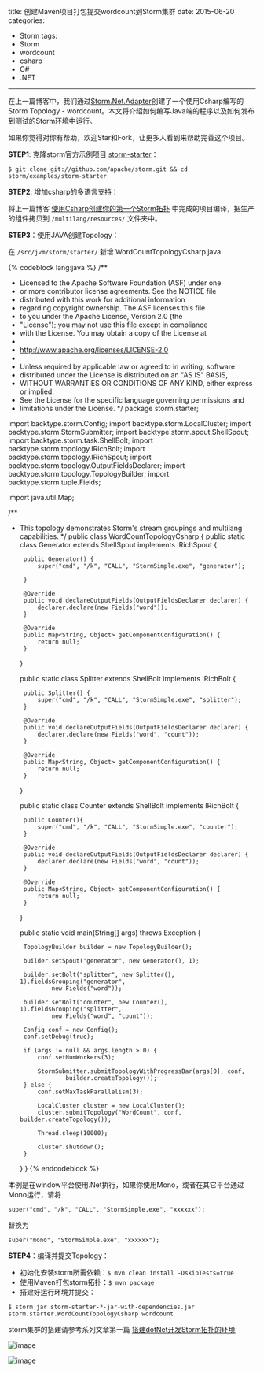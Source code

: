 title: 创建Maven项目打包提交wordcount到Storm集群
date: 2015-06-20
categories: 
- Storm
tags:
- Storm
- wordcount
- csharp
- C#
- .NET

---

 在上一篇博客中，我们通过[Storm.Net.Adapter](https://github.com/ziyunhx/storm-net-adapter "Storm.Net.Adapter")创建了一个使用Csharp编写的Storm Topology - wordcount。本文将介绍如何编写Java端的程序以及如何发布到测试的Storm环境中运行。

<!--more-->
 如果你觉得对你有帮助，欢迎Star和Fork，让更多人看到来帮助完善这个项目。

 **STEP1**: 克隆storm官方示例项目 [storm-starter](https://github.com/apache/storm/tree/master/examples/storm-starter)：
 
 ````
 $ git clone git://github.com/apache/storm.git && cd storm/examples/storm-starter
 ````
 
 **STEP2**: 增加csharp的多语言支持：
 
 将上一篇博客 [使用Csharp创建你的第一个Storm拓扑](http://www.tnidea.com/you-first-csharp-storm-topology.html "使用Csharp创建你的第一个Storm拓扑") 中完成的项目编译，把生产的组件拷贝到 `/multilang/resources/` 文件夹中。
 
 **STEP3**：使用JAVA创建Topology：

 在 `/src/jvm/storm/starter/` 新增 WordCountTopologyCsharp.java

{% codeblock lang:java %}
/**
 * Licensed to the Apache Software Foundation (ASF) under one
 * or more contributor license agreements.  See the NOTICE file
 * distributed with this work for additional information
 * regarding copyright ownership.  The ASF licenses this file
 * to you under the Apache License, Version 2.0 (the
 * "License"); you may not use this file except in compliance
 * with the License.  You may obtain a copy of the License at
 *
 * http://www.apache.org/licenses/LICENSE-2.0
 *
 * Unless required by applicable law or agreed to in writing, software
 * distributed under the License is distributed on an "AS IS" BASIS,
 * WITHOUT WARRANTIES OR CONDITIONS OF ANY KIND, either express or implied.
 * See the License for the specific language governing permissions and
 * limitations under the License.
 */
package storm.starter;

import backtype.storm.Config;
import backtype.storm.LocalCluster;
import backtype.storm.StormSubmitter;
import backtype.storm.spout.ShellSpout;
import backtype.storm.task.ShellBolt;
import backtype.storm.topology.IRichBolt;
import backtype.storm.topology.IRichSpout;
import backtype.storm.topology.OutputFieldsDeclarer;
import backtype.storm.topology.TopologyBuilder;
import backtype.storm.tuple.Fields;

import java.util.Map;

/**
 * This topology demonstrates Storm's stream groupings and multilang capabilities.
 */
public class WordCountTopologyCsharp {
	public static class Generator extends ShellSpout implements IRichSpout {

		public Generator() {
			super("cmd", "/k", "CALL", "StormSimple.exe", "generator");
			
		}

		@Override
		public void declareOutputFields(OutputFieldsDeclarer declarer) {
			declarer.declare(new Fields("word"));
		}

		@Override
		public Map<String, Object> getComponentConfiguration() {
			return null;
		}
	}	
	
	public static class Splitter extends ShellBolt implements IRichBolt {

		public Splitter() {
			super("cmd", "/k", "CALL", "StormSimple.exe", "splitter");
		}

		@Override
		public void declareOutputFields(OutputFieldsDeclarer declarer) {
			declarer.declare(new Fields("word", "count"));
		}

		@Override
		public Map<String, Object> getComponentConfiguration() {
			return null;
		}
	}
	
	public static class Counter extends ShellBolt implements IRichBolt {
		
		public Counter(){
			super("cmd", "/k", "CALL", "StormSimple.exe", "counter");
		}
		
		@Override
		public void declareOutputFields(OutputFieldsDeclarer declarer) {
			declarer.declare(new Fields("word", "count"));
		}

		@Override
		public Map<String, Object> getComponentConfiguration() {
			return null;
		}
	}
	

	public static void main(String[] args) throws Exception {

		TopologyBuilder builder = new TopologyBuilder();

		builder.setSpout("generator", new Generator(), 1);

		builder.setBolt("splitter", new Splitter(), 1).fieldsGrouping("generator",
				new Fields("word"));
		
		builder.setBolt("counter", new Counter(), 1).fieldsGrouping("splitter",
				new Fields("word", "count"));

		Config conf = new Config();
		conf.setDebug(true);

		if (args != null && args.length > 0) {
			conf.setNumWorkers(3);

			StormSubmitter.submitTopologyWithProgressBar(args[0], conf,
					builder.createTopology());
		} else {
			conf.setMaxTaskParallelism(3);

			LocalCluster cluster = new LocalCluster();
			cluster.submitTopology("WordCount", conf, builder.createTopology());

			Thread.sleep(10000);

			cluster.shutdown();
		}
	}
}
{% endcodeblock %}

本例是在window平台使用.Net执行，如果你使用Mono，或者在其它平台通过Mono运行，请将 

`super("cmd", "/k", "CALL", "StormSimple.exe", "xxxxxx");` 

替换为 

`super("mono", "StormSimple.exe", "xxxxxx");` 


 **STEP4**：编译并提交Topology：
 
 - 初始化安装storm所需依赖：`$ mvn clean install -DskipTests=true`
 - 使用Maven打包storm拓扑：`$ mvn package`
 - 搭建好运行环境并提交：

 `$ storm jar storm-starter-*-jar-with-dependencies.jar storm.starter.WordCountTopologyCsharp wordcount`

 storm集群的搭建请参考系列文章第一篇 [搭建dotNet开发Storm拓扑的环境](http://www.tnidea.com/deploy-storm-environment.html "搭建dotNet开发Storm拓扑的环境")
 
 ![image](http://www.tnidea.com/media/image/storm-3-01.png)
 
 ![image](http://www.tnidea.com/media/image/storm-3-02.png)

